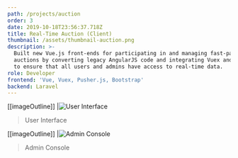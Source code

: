 ```yaml
---
path: /projects/auction
order: 3
date: 2019-10-18T23:56:37.718Z
title: Real-Time Auction (Client)
thumbnail: /assets/thumbnail-auction.png
description: >-
  Built new Vue.js front-ends for participating in and managing fast-paced live
  auctions by converting legacy AngularJS code and integrating Vuex and Pusher
  to ensure that all users and admins have access to real-time data. 
role: Developer
frontend: 'Vue, Vuex, Pusher.js, Bootstrap'
backend: Laravel
---
```

[[imageOutline]]
|![User Interface](/assets/auctionkingscreenshot.png)

> User Interface

[[imageOutline]]
|![Admin Console](/assets/auctionking-redacted.png)

> Admin Console
